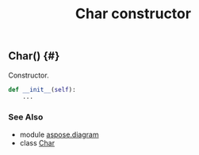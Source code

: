 ﻿---
title: Char constructor
second_title: Aspose.Diagram for Python via .NET API References
description: 
type: docs
weight: 10
url: /python-net/aspose.diagram/char/__init__/
is_root: false
---

## Char() {#}

Constructor.



```python
def __init__(self):
    ...
```





### See Also
* module [aspose.diagram](../../)
* class [Char](/diagram/python-net/aspose.diagram/char)
